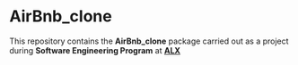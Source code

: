 # AirBnb_clone
This repository contains the **AirBnb_clone** package carried out as a project during **Software Engineering Program** at **[ALX](https://alx-africa.com)**

